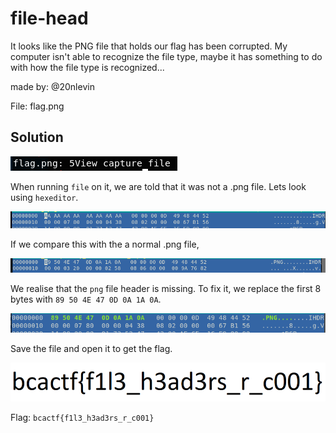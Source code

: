 # file-head

It looks like the PNG file that holds our flag has been corrupted. My computer isn't able to recognize the file type, maybe it has something to do with how the file type is recognized...

made by: @20nlevin

File: flag.png

## Solution

![](./1.png)

When running ```file``` on it, we are told that it was not a .png file. Lets look using ```hexeditor```.

![](./2.png)

If we compare this with the a normal .png file,

![](./3.png)

We realise that the ```png``` file header is missing. To fix it, we replace the first 8 bytes with ```89 50 4E 47 0D 0A 1A 0A```.

![](./4.png)

Save the file and open it to get the flag.

![](./5.png)

Flag: ```bcactf{f1l3_h3ad3rs_r_c001}``` 